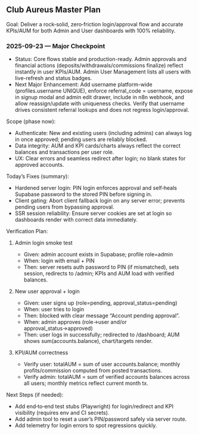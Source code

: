## Club Aureus Master Plan

Goal: Deliver a rock‑solid, zero‑friction login/approval flow and accurate KPIs/AUM for both Admin and User dashboards with 100% reliability.

### 2025-09-23 — Major Checkpoint

- Status: Core flows stable and production-ready. Admin approvals and financial actions (deposits/withdrawals/commissions finalize) reflect instantly in user KPIs/AUM. Admin User Management lists all users with live-refresh and status badges.
- Next Major Enhancement: Add username platform-wide (profiles.username UNIQUE), enforce referral_code = username, expose in signup modal and admin edit drawer, include in n8n webhook, and allow reassign/update with uniqueness checks. Verify that username drives consistent referral lookups and does not regress login/approval.

Scope (phase now):

- Authenticate: New and existing users (including admins) can always log in once approved; pending users are reliably blocked.
- Data integrity: AUM and KPI cards/charts always reflect the correct balances and transactions per user role.
- UX: Clear errors and seamless redirect after login; no blank states for approved accounts.

Today’s Fixes (summary):

- Hardened server login: PIN login enforces approval and self‑heals Supabase password to the stored PIN before signing in.
- Client gating: Abort client fallback login on any server error; prevents pending users from bypassing approval.
- SSR session reliability: Ensure server cookies are set at login so dashboards render with correct data immediately.

Verification Plan:

1. Admin login smoke test

   - Given: admin account exists in Supabase; profile role=admin
   - When: login with email + PIN
   - Then: server resets auth password to PIN (if mismatched), sets session, redirects to /admin; KPIs and AUM load with verified balances.

2. New user approval + login

   - Given: user signs up (role=pending, approval_status=pending)
   - When: user tries to login
   - Then: blocked with clear message “Account pending approval”.
   - When: admin approves (role→user and/or approval_status→approved)
   - Then: user logs in successfully; redirected to /dashboard; AUM shows sum(accounts.balance), chart/targets render.

3. KPI/AUM correctness
   - Verify user: totalAUM = sum of user accounts.balance; monthly profits/commission computed from posted transactions.
   - Verify admin: totalAUM = sum of verified accounts balances across all users; monthly metrics reflect current month tx.

Next Steps (if needed):

- Add end‑to‑end test stubs (Playwright) for login/redirect and KPI visibility (requires env and CI secrets).
- Add admin tool to reset a user’s PIN/password safely via server route.
- Add telemetry for login errors to spot regressions quickly.
